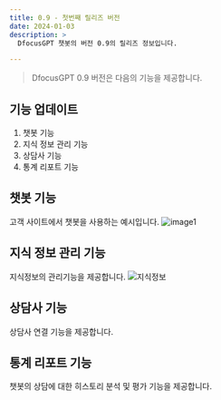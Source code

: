 ```yaml
---
title: 0.9 - 첫번째 릴리즈 버전
date: 2024-01-03
description: >
  DfocusGPT 챗봇의 버전 0.9의 릴리즈 정보입니다.

---
```


> DfocusGPT 0.9 버전은 다음의 기능을 제공합니다.

## 기능 업데이트 

1. 챗봇 기능 
2. 지식 정보 관리 기능
3. 상담사 기능 
4. 통계 리포트 기능

## 챗봇 기능 ##

고객 사이트에서 챗봇을 사용하는 예시입니다.
![image1](/blog/releases/image.png)

## 지식 정보 관리 기능 ##

지식정보의 관리기능을 제공합니다.
![지식정보](/blog/releases/image-1.png)

## 상담사 기능 ##

상담사 연결 기능을 제공합니다.

## 통계 리포트 기능 ##

챗봇의 상담에 대한 히스토리 분석 및 평가 기능을 제공합니다.

